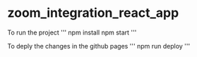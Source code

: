 # zoom_integration_react_app

To run the project
  '''
  npm install
  npm start
  '''
  
To deply the changes in the github pages
  '''
  npm run deploy
  '''
